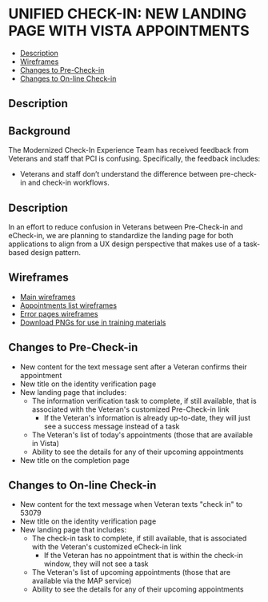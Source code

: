 # UNIFIED CHECK-IN: NEW LANDING PAGE WITH VISTA APPOINTMENTS

- [Description](#description)
- [Wireframes](#wireframes)
- [Changes to Pre-Check-in](#changes-to-pre-check-in)
- [Changes to On-line Check-in](#changes-to-on-line-check-in)

## Description

## Background
The Modernized Check-In Experience Team has received feedback from Veterans and staff that PCI is confusing. Specifically, the feedback includes:
- Veterans and staff don’t understand the difference between pre-check-in and check-in workflows.

## Description
In an effort to reduce confusion in Veterans between Pre-Check-in and eCheck-in, we are planning to standardize the landing page for both applications to align from a UX design perspective that makes use of a task-based design pattern. 

## Wireframes
- [Main wireframes](https://www.figma.com/design/7Ib7RxiIC4QB53FDBO2a8c/Unified-check-in-%7C-PCI?node-id=937-28573&t=N0vncHgTfJ9SVSLm-0)
- [Appointments list wireframes](https://www.figma.com/design/7Ib7RxiIC4QB53FDBO2a8c/Unified-check-in-%7C-PCI?node-id=1440-31346&t=N0vncHgTfJ9SVSLm-0)
- [Error pages wireframes](https://www.figma.com/design/7Ib7RxiIC4QB53FDBO2a8c/Unified-check-in-%7C-PCI?node-id=1872-17169&t=N0vncHgTfJ9SVSLm-0)
- [Download PNGs for use in training materials](https://github.com/user-attachments/files/16071323/Screenshots.zip)

## Changes to Pre-Check-in
-  New content for the text message sent after a Veteran confirms their appointment
- New title on the identity verification page
- New landing page that includes:
    - The information verification task to complete, if still available, that is associated with the Veteran's customized Pre-Check-in link
        - If the Veteran's information is already up-to-date, they will just see a success message instead of a task
    - The Veteran's list of today's appointments (those that are available in Vista)
    - Ability to see the details for any of their upcoming appointments
- New title on the completion page

 ## Changes to On-line Check-in
- New content for the text message when Veteran texts "check in" to 53079
- New title on the identity verification page
- New landing page that includes:
    - The check-in task to complete, if still available, that is associated with the Veteran's customized eCheck-in link
      - If the Veteran has no appointment that is within the check-in window, they will not see a task
    - The Veteran's list of upcoming appointments (those that are available via the MAP service)
    - Ability to see the details for any of their upcoming appointments

 
